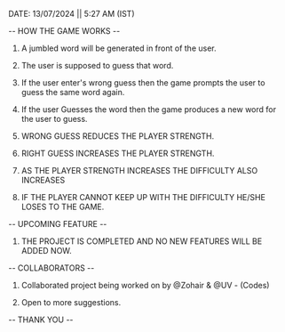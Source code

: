 

DATE: 13/07/2024  ||  5:27 AM (IST)

-- HOW THE GAME WORKS --

1) A jumbled word will be generated in front of the user.

2) The user is supposed to guess that word.

3) If the user enter's wrong guess then the game prompts the user to guess the same word again.

4) If the user Guesses the word then the game produces a new word for the user to guess.

5) WRONG GUESS REDUCES THE PLAYER STRENGTH.

6) RIGHT GUESS INCREASES THE PLAYER STRENGTH. 

7) AS THE PLAYER STRENGTH INCREASES THE DIFFICULTY ALSO INCREASES

8) IF THE PLAYER CANNOT KEEP UP WITH THE DIFFICULTY HE/SHE LOSES TO THE GAME.

-- UPCOMING FEATURE --

1) THE PROJECT IS COMPLETED AND NO NEW FEATURES WILL BE ADDED NOW.

-- COLLABORATORS --

1) Collaborated project being worked on by @Zohair & @UV - (Codes)

2) Open to more suggestions.

-- THANK YOU --
